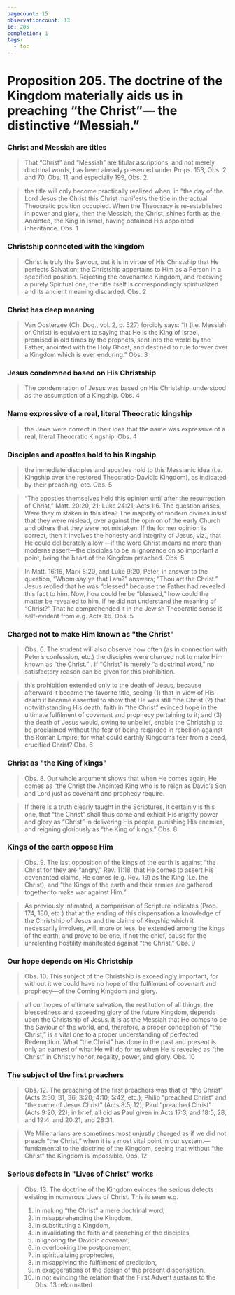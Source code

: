 ```yaml
---
pagecount: 15
observationcount: 13
id: 205
completion: 1
tags:
  - toc
---
```

# Proposition 205. The doctrine of the Kingdom materially aids us in preaching “the Christ”— the distinctive “Messiah.”

### Christ and Messiah are titles
>That “Christ” and “Messiah” are titular ascriptions, and not merely doctrinal words, has been already presented under Props. 153, Obs. 2 and 70, Obs. 11, and especially 199, Obs. 2.

>the title will only become practically realized when, in “the day of the Lord Jesus the Christ this Christ manifests the title in the actual Theocratic position occupied. When the Theocracy is re-established in power and glory, then the Messiah, the Christ, shines forth as the Anointed, the King in Israel, having obtained His appointed inheritance.
>Obs. 1
### Christship connected with the kingdom
>Christ is truly the Saviour, but it is in virtue of His Christship that He perfects Salvation; the Christship appertains to Him as a Person in a specified position. Rejecting the covenanted Kingdom, and receiving a purely Spiritual one, the title itself is correspondingly spiritualized and its ancient meaning discarded.
>Obs. 2
### Christ has deep meaning
>Van Oosterzee (Ch. Dog., vol. 2, p. 527) forcibly says: “It (i.e. Messiah or Christ) is equivalent to saying that He is the King of Israel, promised in old times by the prophets, sent into the world by the Father, anointed with the Holy Ghost, and destined to rule forever over a Kingdom which is ever enduring.”
>Obs. 3
### Jesus condemned based on His Christship
>The condemnation of Jesus was based on His Christship, understood as the assumption of a Kingship.
>Obs. 4
### Name expressive of a real, literal Theocratic kingship
>the Jews were correct in their idea that the name was expressive of a real, literal Theocratic Kingship.
>Obs. 4
### Disciples and apostles hold to his Kingship
>the immediate disciples and apostles hold to this Messianic idea (i.e. Kingship over the restored Theocratic-Davidic Kingdom), as indicated by their preaching, etc.
>Obs. 5


>“The apostles themselves held this opinion until after the resurrection of Christ,” Matt. 20:20, 21; Luke 24:21; Acts 1:6. The question arises, Were they mistaken in this idea? The majority of modern divines insist that they were mislead, over against the opinion of the early Church and others that they were not mistaken. If the former opinion is correct, then it involves the honesty and integrity of Jesus, viz., that He could deliberately allow —if the word Christ means no more than moderns assert—the disciples to be in ignorance on so important a point, being the heart of the Kingdom preached.
>Obs. 5

>In Matt. 16:16, Mark 8:20, and Luke 9:20, Peter, in answer to the question, “Whom say ye that I am?” answers; “Thou art the Christ.” Jesus replied that he was “blessed” because the Father had revealed this fact to him. Now, how could he be “blessed,” how could the matter be revealed to him, if he did not understand the meaning of “Christ?” That he comprehended it in the Jewish Theocratic sense is self-evident from e.g. Acts 1:6.
>Obs. 5
### Charged not to make Him known as "the Christ"
>Obs. 6. The student will also observe how often (as in connection with Peter’s confession, etc.) the disciples were charged not to make Him known as “the Christ.” . If “Christ” is merely “a doctrinal word,” no satisfactory reason can be given for this prohibition.

>this prohibition extended only to the death of Jesus, because afterward it became the favorite title, seeing (1) that in view of His death it became essential to show that He was still “the Christ (2) that notwithstanding His death, faith in “the Christ” evinced hope in the ultimate fulfilment of covenant and prophecy pertaining to it; and (3) the death of Jesus would, owing to unbelief, enable the Christship to be proclaimed without the fear of being regarded in rebellion against the Roman Empire, for what could earthly Kingdoms fear from a dead, crucified Christ?
>Obs. 6
### Christ as "the King of kings"
>Obs. 8. Our whole argument shows that when He comes again, He comes as “the Christ the Anointed King who is to reign as David’s Son and Lord just as covenant and prophecy require.

>If there is a truth clearly taught in the Scriptures, it certainly is this one, that “the Christ” shall thus come and exhibit His mighty power and glory as “Christ” in delivering His people, punishing His enemies, and reigning gloriously as “the King of kings.”
>Obs. 8
### Kings of the earth oppose Him
>Obs. 9. The last opposition of the kings of the earth is against “the Christ for they are “angry,” Rev. 11:18, that He comes to assert His covenanted claims, He comes (e.g. Rev. 19) as the King (i.e. the Christ), and “the Kings of the earth and their armies are gathered together to make war against Him.”


>As previously intimated, a comparison of Scripture indicates (Prop. 174, 180, etc.) that at the ending of this dispensation a knowledge of the Christship of Jesus and the claims of Kingship which it necessarily involves, will, more or less, be extended among the kings of the earth, and prove to be one, if not the chief, cause for the unrelenting hostility manifested against “the Christ.”
>Obs. 9
### Our hope depends on His Christship
>Obs. 10. This subject of the Christship is exceedingly important, for without it we could have no hope of the fulfilment of covenant and prophecy—of the Coming Kingdom and glory.

>all our hopes of ultimate salvation, the restitution of all things, the blessedness and exceeding glory of the future Kingdom, depends upon the Christship of Jesus. It is as the Messiah that He comes to be the Saviour of the world, and, therefore, a proper conception of “the Christ,” is a vital one to a proper understanding of perfected Redemption. What “the Christ” has done in the past and present is only an earnest of what He will do for us when He is revealed as “the Christ” in Christly honor, regality, power, and glory.
>Obs. 10
### The subject of the first preachers
>Obs. 12. The preaching of the first preachers was that of “the Christ” (Acts 2:30, 31, 36; 3:20; 4:10; 5:42, etc.); Philip “preached Christ” and “the name of Jesus Christ” (Acts 8:5, 12); Paul “preached Christ” (Acts 9:20, 22); in brief, all did as Paul given in Acts 17:3, and 18:5, 28, and 19:4, and 20:21, and 28:31.

>We Millenarians are sometimes most unjustly charged as if we did not preach “the Christ,” when it is a most vital point in our system.—fundamental to the doctrine of the Kingdom, seeing that without “the Christ” the Kingdom is impossible.
>Obs. 12
### Serious defects in "Lives of Christ" works
>Obs. 13. The doctrine of the Kingdom evinces the serious defects existing in numerous Lives of Christ. This is seen e.g. 
>1. in making “the Christ” a mere doctrinal word, 
>2. in misapprehending the Kingdom, 
>3. in substituting a Kingdom, 
>4. in invalidating the faith and preaching of the disciples, 
>5. in ignoring the Davidic covenant, 
>6. in overlooking the postponement, 
>7. in spiritualizing prophecies, 
>8. in misapplying the fulfilment of prediction, 
>9. in exaggerations of the design of the present dispensation, 
>10. in not evincing the relation that the First Advent sustains to the
>Obs. 13 reformatted




